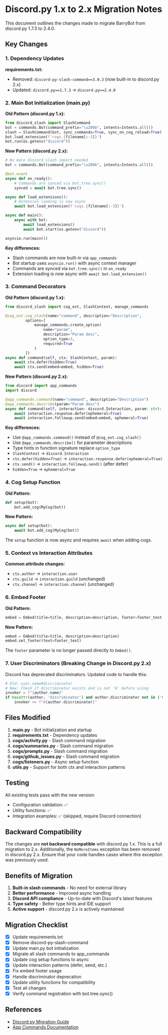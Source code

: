 # Discord.py 1.x to 2.x Migration Notes

This document outlines the changes made to migrate BarryBot from discord.py 1.7.3 to 2.4.0.

## Key Changes

### 1. Dependency Updates

**requirements.txt:**
- Removed: `discord-py-slash-command==3.0.3` (now built-in to discord.py 2.x)
- Updated: `discord.py==1.7.3` → `discord.py==2.4.0`

### 2. Main Bot Initialization (main.py)

**Old Pattern (discord.py 1.x):**
```python
from discord_slash import SlashCommand
bot = commands.Bot(command_prefix="\u200b", intents=Intents.all())
slash = SlashCommand(bot, sync_commands=True, sync_on_cog_reload=True)
bot.load_extension(f'cogs.{filename[:-3]}')
bot.run(os.getenv("discord"))
```

**New Pattern (discord.py 2.x):**
```python
# No more discord_slash import needed
bot = commands.Bot(command_prefix="\u200b", intents=Intents.all())

@bot.event
async def on_ready():
    # Commands are synced via bot.tree.sync()
    synced = await bot.tree.sync()

async def load_extensions():
    # Extension loading is now async
    await bot.load_extension(f'cogs.{filename[:-3]}')

async def main():
    async with bot:
        await load_extensions()
        await bot.start(os.getenv("discord"))

asyncio.run(main())
```

**Key differences:**
- Slash commands are now built-in via `app_commands`
- Bot startup uses `asyncio.run()` with async context manager
- Commands are synced via `bot.tree.sync()` in `on_ready`
- Extension loading is now async with `await bot.load_extension()`

### 3. Command Decorators

**Old Pattern (discord.py 1.x):**
```python
from discord_slash import cog_ext, SlashContext, manage_commands

@cog_ext.cog_slash(name="command", description="Description",
         options=[
             manage_commands.create_option(
                 name="param", 
                 description="Param desc", 
                 option_type=3, 
                 required=True
             )
         ])
async def command(self, ctx: SlashContext, param):
    await ctx.defer(hidden=True)
    await ctx.send(embed=embed, hidden=True)
```

**New Pattern (discord.py 2.x):**
```python
from discord import app_commands
import discord

@app_commands.command(name="command", description="Description")
@app_commands.describe(param="Param desc")
async def command(self, interaction: discord.Interaction, param: str):
    await interaction.response.defer(ephemeral=True)
    await interaction.followup.send(embed=embed, ephemeral=True)
```

**Key differences:**
- Use `@app_commands.command()` instead of `@cog_ext.cog_slash()`
- Use `@app_commands.describe()` for parameter descriptions
- Type hints in function signature replace `option_type`
- `SlashContext` → `discord.Interaction`
- `ctx.defer(hidden=True)` → `interaction.response.defer(ephemeral=True)`
- `ctx.send()` → `interaction.followup.send()` (after defer)
- `hidden=True` → `ephemeral=True`

### 4. Cog Setup Function

**Old Pattern:**
```python
def setup(bot):
    bot.add_cog(MyCog(bot))
```

**New Pattern:**
```python
async def setup(bot):
    await bot.add_cog(MyCog(bot))
```

The `setup` function is now async and requires `await` when adding cogs.

### 5. Context vs Interaction Attributes

**Common attribute changes:**
- `ctx.author` → `interaction.user`
- `ctx.guild` → `interaction.guild` (unchanged)
- `ctx.channel` → `interaction.channel` (unchanged)

### 6. Embed Footer

**Old Pattern:**
```python
embed = Embed(title=title, description=description, footer=footer_text)
```

**New Pattern:**
```python
embed = Embed(title=title, description=description)
embed.set_footer(text=footer_text)
```

The `footer` parameter is no longer passed directly to `Embed()`.

### 7. User Discriminators (Breaking Change in Discord.py 2.x)

Discord has deprecated discriminators. Updated code to handle this:

```python
# Old: user.name#discriminator
# New: Check if discriminator exists and is not '0' before using
invoker = f"{author.name}"
if hasattr(author, 'discriminator') and author.discriminator not in ('0', None):
    invoker += f"#{author.discriminator}"
```

## Files Modified

1. **main.py** - Bot initialization and startup
2. **requirements.txt** - Dependency updates
3. **cogs/activity.py** - Slash command migration
4. **cogs/summaries.py** - Slash command migration
5. **cogs/prompts.py** - Slash command migration
6. **cogs/github_issues.py** - Slash command migration
7. **cogs/listeners.py** - Async setup function
8. **utils.py** - Support for both ctx and interaction patterns

## Testing

All existing tests pass with the new version:
- Configuration validation: ✅
- Utility functions: ✅
- Integration examples: ✅ (skipped, require Discord connection)

## Backward Compatibility

The changes are **not backward compatible** with discord.py 1.x. This is a full migration to 2.x.
Additionally, the `NoMoreItems` exception has been removed in discord.py 2.x. Ensure that your code handles cases where this exception was previously used.

## Benefits of Migration

1. **Built-in slash commands** - No need for external library
2. **Better performance** - Improved async handling
3. **Discord API compliance** - Up-to-date with Discord's latest features
4. **Type safety** - Better type hints and IDE support
5. **Active support** - discord.py 2.x is actively maintained

## Migration Checklist

- [x] Update requirements.txt
- [x] Remove discord-py-slash-command
- [x] Update main.py bot initialization
- [x] Migrate all slash commands to app_commands
- [x] Update cog setup functions to async
- [x] Update interaction patterns (defer, send, etc.)
- [x] Fix embed footer usage
- [x] Handle discriminator deprecation
- [x] Update utility functions for compatibility
- [x] Test all changes
- [x] Verify command registration with bot.tree.sync()

## References

- [Discord.py Migration Guide](https://discordpy.readthedocs.io/en/stable/migrating.html)
- [App Commands Documentation](https://discordpy.readthedocs.io/en/stable/interactions/api.html#discord.app_commands.Command)

